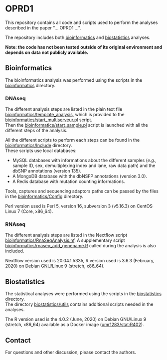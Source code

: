 # OPRD1
<!-- badges: start -->
<!-- badges: end -->

This repository contains all code and scripts used to perform the analyses described in the paper "... OPRD1 ...".

The repository includes both [bioinformatics](bioinformatics) and [biostatistics](biostatistics) analyses.

**Note: the code has not been tested outside of its original environment and depends on data not publicly available.**

## Bioinformatics

The bioinformatics analysis was performed using the scripts in the [bioinformatics](bioinformatics) directory.

### DNAseq
The different analysis steps are listed in the plain text file [bioinformatics/template_analysis](bioinformatics/template_analysis), which is provided to the [bioinformatics/start_multiserveur.pl](bioinformatics/start_multiserveur.pl) script.  
Then the [bioinformatics/start_sample.pl](bioinformatics/start_sample.pl) script is launched with all the different steps of the analysis.

All the different scripts to perform each steps can be found in the [bioinformatics/Include](bioinformatics/Include) directory.  
These scripts use local databases:  
- MySQL databases with informations about the different samples (*e.g.*, sample ID, sex, demultiplexing index and lane, raw data path) and the dbSNP annotations (version 135).  
- A MongoDB database with the dbNSFP annotations (version 3.0).  
- A Redis database with mutation counting informations.

Tools, captures and sequencing adaptors paths can be passed by the files in the [bioinformatics/Config](bioinformatics/Config) directory.

Perl version used is Perl 5, version 16, subversion 3 (v5.16.3) on CentOS Linux 7 (Core, x86_64).

### RNAseq
The different analysis steps are listed in the Nextflow script [bioinformatics/RnaSeqAnalysis.nf](bioinformatics/RnaSeqAnalysis.nf). A supplementary script [bioinformatics/rnaseq_add_genename.R](bioinformatics/rnaseq_add_genename.R) called during the analysis is also included.

Nextflow version used is 20.04.1.5335, R version used is 3.6.3 (February, 2020) on Debian GNU/Linux 9 (stretch, x86_64).

## Biostatistics

The statistical analyses were performed using the scripts in the [biostatistics](biostatistics) directory.  
The directory [biostatistics/utils](biostatistics/utils) contains additional scripts needed in the analyses.

The R version used is the 4.0.2 (June, 2020) on Debian GNU/Linux 9 (stretch, x86_64) available as a Docker image ([umr1283/stat:R402](https://hub.docker.com/r/umr1283/stat)).

## Contact

For questions and other discussion, please contact the authors.

